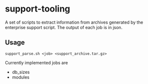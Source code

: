 # support-tooling

A set of scripts to extract information from archives generated by the enterprise support script.  The output of each job is in json.

## Usage
```support_parse.sh <job> <support_archive.tar.gz>```

Currently implemented jobs are
* db_sizes
* modules

